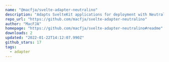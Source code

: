 ```yaml
---
name: "@macfja/svelte-adapter-neutralino"
description: "Adapts SvelteKit applications for deployment with Neutralinojs."
repo_url: "https://github.com/macfja/svelte-adapter-neutralino"
author: "MacFJA"
homepage: "https://github.com/macfja/svelte-adapter-neutralino#readme"
downloads: 2
updated: "2022-01-22T14:12:07.990Z"
github_stars: 17
tags: 
  - adapter
---
```


